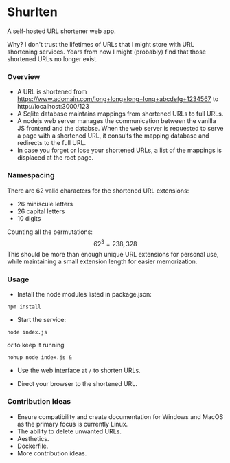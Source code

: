 # Shurlten

A self-hosted URL shortener web app.

Why? I don't trust the lifetimes of URLs that I might store with URL shortening services. Years from now I might (probably) find that those shortened URLs no longer exist. 

### Overview

- A URL is shortened from https://www.adomain.com/long+long+long+long+abcdefg+1234567 to http://localhost:3000/123
- A Sqlite database maintains mappings from shortened URLs to full URLs.
- A nodejs web server manages the communication between the vanilla JS frontend and the databse. When the web server is requested to serve a page with a shortened URL, it consults the mapping database and redirects to the full URL.
- In case you forget or lose your shortened URLs, a list of the mappings is displaced at the root page.

### Namespacing

There are 62 valid characters for the shortened URL extensions:

- 26 miniscule letters
- 26 capital letters
- 10 digits

Counting all the permutations:
$$
62^3 = 238,328
$$
This should be more than enough unique URL extensions for personal use, while maintaining a small extension length for easier memorization.

### Usage

- Install the node modules listed in package.json:

`npm install`

- Start the service:

`node index.js` 

*or* to keep it running

`nohup node index.js &`

- Use the web interface at `/` to shorten URLs. 

- Direct your browser to the shortened URL. 

### Contribution Ideas

- Ensure compatibility and create documentation for Windows and MacOS as the primary focus is currently Linux.
- The ability to delete unwanted URLs.
- Aesthetics.
- Dockerfile.
- More contribution ideas.
